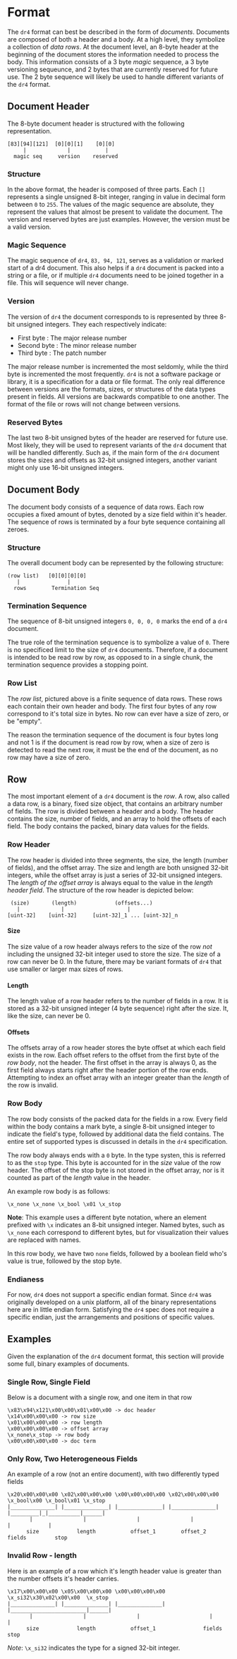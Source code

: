 # Format

The `dr4` format can best be described in the form of *documents*. Documents are composed of both a header and a body. At a high level, they symbolize a collection of *data rows*. At the document level, an 8-byte header at the beginning of the document stores the information needed to process the body. This information consists of a 3 byte *magic* sequence, a 3 byte versioning sequeunce, and 2 bytes that are currently reserved for future use. The 2 byte sequence will likely be used to handle different variants of the `dr4` format.

## Document Header

The 8-byte document header is structured with the following representation.

```
[83][94][121]  [0][0][1]    [0][0]
     |             |           |
  magic seq     version    reserved
```

### Structure

In the above format, the header is composed of three parts. Each `[]` represents a single unsigned 8-bit integer, ranging in value in decimal form between `0` to `255`. The values of the magic sequence are absolute, they represent the values that almost be present to validate the document. The version and reserved bytes are just examples. However, the version must be a valid version.

### Magic Sequence

The magic sequence of `dr4`, `83, 94, 121`, serves as a validation or marked start of a dr4 document. This also helps if a `dr4` document is packed into a string or a file, or if multiple `dr4` documents need to be joined together in a file. This will sequence will never change.

### Version

The version of `dr4` the document corresponds to is represented by three 8-bit unsigned integers. They each respectively indicate:

* First byte : The major release number
* Second byte : The minor release number
* Third byte : The patch number

The major release number is incremented the most seldomly, while the third byte is incremented the most frequently. `dr4` is not a software package or library, it is a specification for a data or file format. The only real difference between versions are the formats, sizes, or structures of the data types present in fields. All versions are backwards compatible to one another. The format of the file or rows will not change between versions.


### Reserved Bytes

The last two 8-bit unsigned bytes of the header are reserved for future use. Most likely, they will be used to represent variants of the `dr4` document that will be handled differently. Such as, if the main form of the `dr4` document stores the sizes and offsets as 32-bit unsigned integers, another variant might only use 16-bit unsigned integers.

## Document Body

The document body consists of a sequence of data rows. Each row occupies a fixed amount of bytes, denoted by a size field within it's header. The sequence of rows is terminated by a four byte sequence containing all zeroes. 

### Structure

The overall document body can be represented by the following structure:

```
(row list)   [0][0][0][0]
   |               |
  rows        Termination Seq
```

### Termination Sequence

The sequence of 8-bit unsigned integers `0, 0, 0, 0` marks the end of a `dr4` document.

The true role of the termination sequence is to symbolize a value of `0`. There is no specificed limit to the size of `dr4` documents. Therefore, if a document is intended to be read row by row, as opposed to in a single chunk, the termination sequence provides a stopping point.

### Row List

The *row list*, pictured above is a finite sequence of data rows. These rows each contain their own header and body. The first four bytes of any row correspond to it's total size in bytes. No row can ever have a size of zero, or be "empty". 

The reason the termination sequence of the document is four bytes long and not 1 is if the document is read row by row, when a size of zero is detected to read the next row, it must be the end of the document, as no row may have a size of zero.

## Row

The most important element of a `dr4` document is the *row*. A row, also called a data row, is a binary, fixed size object, that contains an arbitrary number of fields. The row is divided between a header and a body. The header contains the size, number of fields, and an array to hold the offsets of each field. The body contains the packed, binary data values for the fields. 

### Row Header

The row header is divided into three segments, the size, the length (number of fields), and the offset array. The size and length are both unsigned 32-bit integers, while the offset array is just a series of 32-bit unsigned integers. The *length of the offset array* is always equal to the value in the *length header field*. The structure of the row header is depicted below:

```
 (size)       (length)            (offsets...)
   |             |                    |
[uint-32]    [uint-32]     [uint-32]_1 ... [uint-32]_n
```

#### Size

The size value of a row header always refers to the size of the row *not* including the unsigned 32-bit integer used to store the size. The size of a row can never be 0. In the future, there may be variant formats of `dr4` that use smaller or larger max sizes of rows.

#### Length

The length value of a row header refers to the number of fields in a row. It is stored as a 32-bit unsigned integer (4 byte sequence) right after the size. It, like the size, can never be 0.

#### Offsets

The offsets array of a row header stores the byte offset at which each field exists in the row. Each offset refers to the offset from the first byte of the *row body*, not the header. The first offset in the array is always 0, as the first field always starts right after the header portion of the row ends. Attempting to index an offset array with an integer greater than the *length* of the row is invalid.

### Row Body

The row body consists of the packed data for the fields in a row. Every field within the body contains a mark byte, a single 8-bit unsigned integer to indicate the field's type, followed by additional data the field contains. The entire set of supported types is discussed in details in the `dr4` specification. 

The row body always ends with a `0` byte. In the type systen, this is referred to as the `stop` type. This byte is accounted for in the *size* value of the row header. The offset of the stop byte is not stored in the offset array, nor is it counted as part of the *length* value in the header.

An example row body is as follows:

```
\x_none \x_none \x_bool \x01 \x_stop
```

**Note**: This example uses a different byte notation, where an element prefixed with `\x` indicates an 8-bit unsigned integer. Named bytes, such as `\x_none` each correspond to different bytes, but for visualization their values are replaced with names.

In this row body, we have two `none` fields, followed by a boolean field who's value is true, followed by the stop byte.

### Endianess

For now, `dr4` does not support a specific endian format. Since `dr4` was originally developed on a unix platform, all of the binary representations here are in little endian form. Satisfying the `dr4` spec does not require a specific endian, just the arrangements and positions of specific values. 

## Examples

Given the explanation of the `dr4` document format, this section will provide some full, binary examples of documents.

### Single Row, Single Field

Below is a document with a single row, and one item in that row

```
\x83\x94\x121\x00\x00\x01\x00\x00 -> doc header
\x14\x00\x00\x00 -> row size
\x01\x00\x00\x00 -> row length
\x00\x00\x00\x00 -> offset array
\x_none\x_stop -> row body
\x00\x00\x00\x00 -> doc term
```

### Only Row, Two Heterogeneous Fields

An example of a row (not an entire document), with two differently typed fields

```
\x20\x00\x00\x00 \x02\x00\x00\x00 \x00\x00\x00\x00 \x02\x00\x00\x00 \x_bool\x00 \x_bool\x01 \x_stop
|______________| |______________| |______________| |______________| |_________|_|__________|______|
       |                |                |                |                      |            |
      size            length           offset_1        offset_2              fields         stop
```

### Invalid Row - length

Here is an example of a row which it's length header value is greater than the number offsets it's header carries.


```
\x17\x00\x00\x00 \x05\x00\x00\x00 \x00\x00\x00\x00  \x_si32\x30\x02\x00\x00  \x_stop
|______________| |______________| |______________|  |________________________|______|
       |                |                |                      |               |
      size            length           offset_1               fields           stop
```

*Note*: `\x_si32` indicates the type for a signed 32-bit integer.
